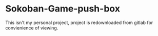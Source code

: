 # Sokoban-Game-push-box

This isn't my personal project, project is redownloaded from gitlab for convienience of viewing. 


